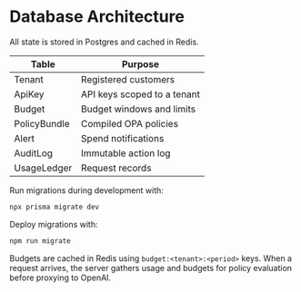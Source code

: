 # Database Architecture

All state is stored in Postgres and cached in Redis.

| Table | Purpose |
| --- | --- |
| Tenant | Registered customers |
| ApiKey | API keys scoped to a tenant |
| Budget | Budget windows and limits |
| PolicyBundle | Compiled OPA policies |
| Alert | Spend notifications |
| AuditLog | Immutable action log |
| UsageLedger | Request records |

Run migrations during development with:

```bash
npx prisma migrate dev
```

Deploy migrations with:

```bash
npm run migrate
```

Budgets are cached in Redis using `budget:<tenant>:<period>` keys. When a request arrives, the server gathers usage and budgets for policy evaluation before proxying to OpenAI.
